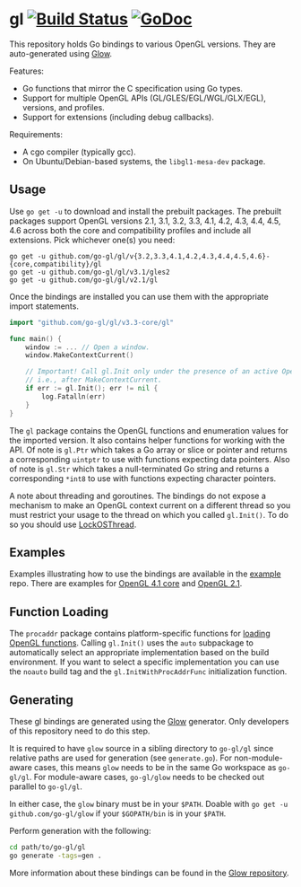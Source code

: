 # gl [![Build Status](https://travis-ci.org/go-gl/gl.svg?branch=master)](https://travis-ci.org/go-gl/gl) [![GoDoc](https://godoc.org/github.com/go-gl/gl?status.svg)](https://godoc.org/github.com/go-gl/gl)

This repository holds Go bindings to various OpenGL versions. They are auto-generated using [Glow](https://github.com/go-gl/glow).

Features:
- Go functions that mirror the C specification using Go types.
- Support for multiple OpenGL APIs (GL/GLES/EGL/WGL/GLX/EGL), versions, and profiles.
- Support for extensions (including debug callbacks).

Requirements:
- A cgo compiler (typically gcc).
- On Ubuntu/Debian-based systems, the `libgl1-mesa-dev` package.

Usage
-----

Use `go get -u` to download and install the prebuilt packages. The prebuilt packages support OpenGL versions 2.1, 3.1, 3.2, 3.3, 4.1, 4.2, 4.3, 4.4, 4.5, 4.6 across both the core and compatibility profiles and include all extensions. Pick whichever one(s) you need:

    go get -u github.com/go-gl/gl/v{3.2,3.3,4.1,4.2,4.3,4.4,4.5,4.6}-{core,compatibility}/gl
    go get -u github.com/go-gl/gl/v3.1/gles2
    go get -u github.com/go-gl/gl/v2.1/gl

Once the bindings are installed you can use them with the appropriate import statements.

```Go
import "github.com/go-gl/gl/v3.3-core/gl"

func main() {
	window := ... // Open a window.
	window.MakeContextCurrent()

	// Important! Call gl.Init only under the presence of an active OpenGL context,
	// i.e., after MakeContextCurrent.
	if err := gl.Init(); err != nil {
		log.Fatalln(err)
	}
}
```

The `gl` package contains the OpenGL functions and enumeration values for the imported version. It also contains helper functions for working with the API. Of note is `gl.Ptr` which takes a Go array or slice or pointer and returns a corresponding `uintptr` to use with functions expecting data pointers. Also of note is `gl.Str` which takes a null-terminated Go string and returns a corresponding `*int8` to use with functions expecting character pointers.

A note about threading and goroutines. The bindings do not expose a mechanism to make an OpenGL context current on a different thread so you must restrict your usage to the thread on which you called `gl.Init()`. To do so you should use [LockOSThread](https://code.google.com/p/go-wiki/wiki/LockOSThread).

Examples
--------

Examples illustrating how to use the bindings are available in the [example](https://github.com/go-gl/example) repo. There are examples for [OpenGL 4.1 core](https://github.com/go-gl/example/tree/master/gl41core-cube) and [OpenGL 2.1](https://github.com/go-gl/example/tree/master/gl21-cube).

Function Loading
----------------

The `procaddr` package contains platform-specific functions for [loading OpenGL functions](https://www.opengl.org/wiki/Load_OpenGL_Functions). Calling `gl.Init()` uses the `auto` subpackage to automatically select an appropriate implementation based on the build environment. If you want to select a specific implementation you can use the `noauto` build tag and the `gl.InitWithProcAddrFunc` initialization function.

Generating
----------

These gl bindings are generated using the [Glow](https://github.com/go-gl/glow) generator. Only developers of this repository need to do this step.

It is required to have `glow` source in a sibling directory to `go-gl/gl` since relative paths are used for generation (see `generate.go`).
For non-module-aware cases, this means `glow` needs to be in the same Go workspace as `go-gl/gl`.
For module-aware cases, `go-gl/glow` needs to be checked out parallel to `go-gl/gl`. 

In either case, the `glow` binary must be in your `$PATH`. Doable with `go get -u github.com/go-gl/glow` if your `$GOPATH/bin` is in your `$PATH`.

Perform generation with the following:

```bash
cd path/to/go-gl/gl
go generate -tags=gen .
```

More information about these bindings can be found in the [Glow repository](https://github.com/go-gl/glow).
